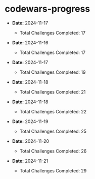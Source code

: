 # codewars-progress

- **Date:** 2024-11-17
  - Total Challenges Completed: 17

- **Date:** 2024-11-16
  - Total Challenges Completed: 17

- **Date:** 2024-11-17
  - Total Challenges Completed: 19

- **Date:** 2024-11-18
  - Total Challenges Completed: 21

- **Date:** 2024-11-18
  - Total Challenges Completed: 22

- **Date:** 2024-11-19
  - Total Challenges Completed: 25

- **Date:** 2024-11-20
  - Total Challenges Completed: 26

- **Date:** 2024-11-21
  - Total Challenges Completed: 29
